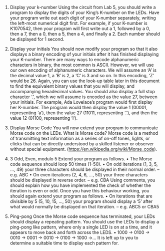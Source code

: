 1. Display your k-number
Using the circuit from Lab 5, you should write a program to display the digits of your King’s K-number
on the LEDs.
Have your program write out each digit of your K-number separately, writing the left-most numerical
digit first. For example, if your K-number is K1070542, then your program will first write out a 1,
followed by a 0, then a 7, then a 0, then a 5, then a 4, and finally a 2. Each number should be
displayed for 1 second.

2. Display your initials
You should now modify your program so that it also displays a binary encoding of your initials after it
has finished displaying your K-number.
There are many ways to encode alphanumeric characters in binary, the most common is ASCII. However,
we will use our own encoding of alphanumeric characters. We will assume an ‘A’ is the decimal value 1,
a ‘B’ is 2, a ‘C’ is 3 and so on. In this encoding, ‘Z’ would be 26. Again, you can use the look-up table
later in this document to find the equivalent binary values that you will display, and accompanying
hexadecimal values.
You should also display a full stop character ‘.’, which we will assume is encoded as the value 27,
between your initials.
For example, Ada Lovelace’s program would first display her K-number. The program would then
display the value 1 (00001, representing ‘a’), then the value 27 (11011, representing ‘.’), and then the
value 12 (01100, representing ’l’).

3. Display Morse Code
You will now extend your program to communicate Morse code on the LEDs.
What is Morse code? Morse code is a method of transmitting text information as a series of on-off
tones, lights, or clicks that can be directly understood by a skilled listener or observer without special
equipment. (https://en.wikipedia.org/wiki/Morse_code).

4. 3 Odd, Even, modulo 5
Extend your program as follows.
• The Morse code sequence should loop 50 times (1–50).
• On odd iterations (1, 3, 5, ..., 49) your three characters should be displayed in their normal order.
– e.g. ABC
• On even iterations (2, 4, 6, ..., 50) your three characters should be displayed in reverse order.
– e.g. CBA
Using comments, you should explain how you have implemented the check of whether the iteration is
even or odd.
Once you have this behaviour working, you should again extend your program as follows.
• On iterations that are divisible by 5 (5, 10, 15, ..., 50) your program should display a ‘5’ after
what would normally be displayed on that iteration.
– e.g. ABC5 or CBA5

5. Ping-pong
Once the Morse code sequence has terminated, your LEDs should display a repeating pattern.
You should use the LEDs to display a ping-pong like pattern, where only a single LED is on at a time,
and it appears to move back and forth across the LEDS.
• 1000 → 0100 → 0010 → 0001 → 0010 → 0100 → 1000 →...
It is left up to you to determine a suitable time to display each pattern for.
